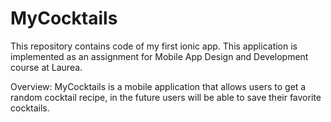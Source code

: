 # MyCocktails

This repository contains code of my first ionic app. This application is implemented as an assignment for Mobile App Design and Development course at Laurea.

Overview:
MyCocktails is a mobile application that allows users to get a random cocktail recipe, in the future users will be able to save their favorite cocktails.
